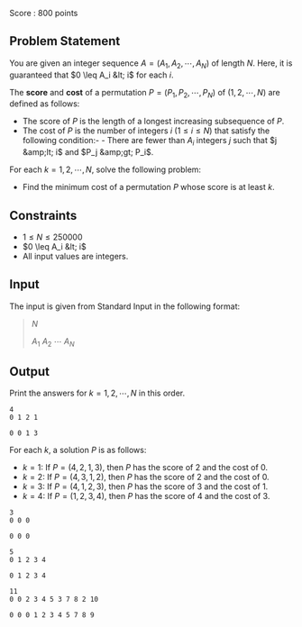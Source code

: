Score : $800$ points

## Problem Statement

You are given an integer sequence $A=(A_1,A_2,\cdots,A_N)$ of length $N$. 
Here, it is guaranteed that $0 \leq A_i &lt; i$ for each $i$.

The **score** and **cost** of a permutation $P=(P_1,P_2,\cdots,P_N)$ of $(1,2,\cdots,N)$ are defined as follows:

- The score of $P$ is the length of a longest increasing subsequence of $P$.
- The cost of $P$ is the number of integers $i$ ($1 \leq i \leq N$) that satisfy the following condition:-   - There are fewer than $A_i$ integers $j$ such that $j &amp;lt; i$ and $P_j &amp;gt; P_i$.

For each $k=1,2,\cdots,N$, solve the following problem:

- Find the minimum cost of a permutation $P$ whose score is at least $k$.

## Constraints

- $1 \leq N \leq 250000$
- $0 \leq A_i &lt; i$
- All input values are integers.

## Input

The input is given from Standard Input in the following format:

> $N$
> 
> $A_1$ $A_2$ $\cdots$ $A_N$

## Output

Print the answers for $k=1,2,\cdots,N$ in this order.

```input1
4
0 1 2 1
```

```output1
0 0 1 3
```

For each $k$, a solution $P$ is as follows:

- $k=1$: If $P=(4,2,1,3)$, then $P$ has the score of $2$ and the cost of $0$.
- $k=2$: If $P=(4,3,1,2)$, then $P$ has the score of $2$ and the cost of $0$.
- $k=3$: If $P=(4,1,2,3)$, then $P$ has the score of $3$ and the cost of $1$.
- $k=4$: If $P=(1,2,3,4)$, then $P$ has the score of $4$ and the cost of $3$.

```input2
3
0 0 0
```

```output2
0 0 0
```

```input3
5
0 1 2 3 4
```

```output3
0 1 2 3 4
```

```input4
11
0 0 2 3 4 5 3 7 8 2 10
```

```output4
0 0 0 1 2 3 4 5 7 8 9
```